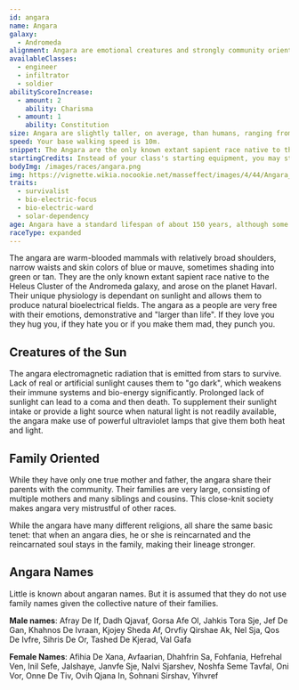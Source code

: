 ```yaml
---
id: angara
name: Angara
galaxy: 
  - Andromeda
alignment: Angara are emotional creatures and strongly community oriented. Their emotion-driven tendencies make them often chaotic neutral or chaotic good.
availableClasses:
  - engineer
  - infiltrator
  - soldier
abilityScoreIncrease:
  - amount: 2
    ability: Charisma
  - amount: 1
    ability: Constitution
size: Angara are slightly taller, on average, than humans, ranging from 174cm (5'8") to 204cm (6'8"). Your size is Medium.
speed: Your base walking speed is 10m.
snippet: The Angara are the only known extant sapient race native to the Heleus Cluster of the Andromeda galaxy and arose on the planet Havarl.
startingCredits: Instead of your class's starting equipment, you may start with 6d8 x 1000 + 10,000 credits to buy your own equipment.
bodyImg: /images/races/angara.png
img: https://vignette.wikia.nocookie.net/masseffect/images/4/44/Angara_trailer_mugs.png/revision/latest/scale-to-width-down/640?cb=20170127022744
traits:
  - survivalist
  - bio-electric-focus
  - bio-electric-ward
  - solar-dependency
age: Angara have a standard lifespan of about 150 years, although some have been known to live past 200.
raceType: expanded
---
```


The angara are warm-blooded mammals with relatively broad shoulders, narrow waists and skin colors of blue or mauve, 
sometimes shading into green or tan. They are the only known extant 
sapient race native to the Heleus Cluster of the Andromeda galaxy, and arose on the planet Havarl. Their unique
physiology is dependant on sunlight and allows them to produce natural bioelectrical fields. The angara as a people 
are very free with their emotions, demonstrative and "larger than life". If they love you they hug you, if
they hate you or if you make them mad, they punch you. 

## Creatures of the Sun
The angara electromagnetic radiation that is emitted from stars to survive. Lack of real or artificial sunlight causes 
them to "go dark", which weakens their immune systems and bio-energy significantly. Prolonged lack of sunlight can lead 
to a coma and then death. To supplement their sunlight intake or provide a light source when natural light is not 
readily available, the angara make use of powerful ultraviolet lamps that give them both heat and light.

## Family Oriented
While they have only one true mother and father, the angara share their parents with the community. Their 
families are very large, consisting of multiple mothers and many siblings and cousins. This close-knit society
makes angara very mistrustful of other races.

While the angara have many different religions, all share the same basic tenet: that when an angara dies, he or she is 
reincarnated and the reincarnated soul stays in the family, making their lineage stronger.

## Angara Names
Little is known about angaran names. But it is assumed that they do not use family names given the collective nature
of their families.

__Male names__: Afray De If, Dadh Qjavaf, Gorsa Afe Ol, Jahkis Tora Sje, Jef De Gan, Khahnos De Ivraan, Kjojey Sheda Af, 
Orvfiy Qirshae Ak, Nel Sja, Qos De Ivfre, Sihris De Or, Tashed De Kjerad, Val Gafa
                
__Female Names__: Afihia De Xana, Avfaarian, Dhahfrin Sa, Fohfania, Hefrehal Ven, Inil Sefe, Jalshaye, Janvfe Sje, 
Nalvi Sjarshev, Noshfa Seme Tavfal, Oni Vor, Onne De Tiv, Ovih Qjana In, Sohnani Sirshav, Yihvref

<source-reference pages="Angara" source="wiki"></source-reference>
